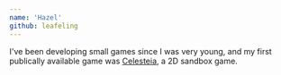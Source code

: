 ```yaml
---
name: 'Hazel'
github: leafeling
---
```

I've been developing small games since I was very young, and my first publically available
game was [Celesteia](https://github.com/leafal-io/celesteia), a 2D sandbox game.